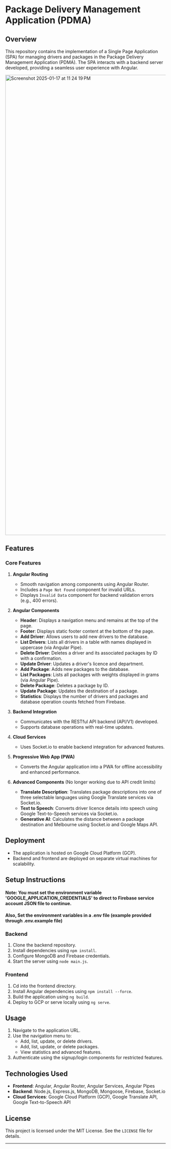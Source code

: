 # Package Delivery Management Application (PDMA)

## Overview
This repository contains the implementation of a Single Page Application (SPA) for managing drivers and packages in the Package Delivery Management Application (PDMA). The SPA interacts with a backend server developed, providing a seamless user experience with Angular.

<img width="1440" alt="Screenshot 2025-01-17 at 11 24 19 PM" src="https://github.com/user-attachments/assets/a93e139e-57ae-4b27-a389-0dcdce1e2890" />

## Features
### Core Features
1. **Angular Routing**
   - Smooth navigation among components using Angular Router.
   - Includes a `Page Not Found` component for invalid URLs.
   - Displays `Invalid Data` component for backend validation errors (e.g., 400 errors).

2. **Angular Components**
   - **Header**: Displays a navigation menu and remains at the top of the page.
   - **Footer**: Displays static footer content at the bottom of the page.
   - **Add Driver**: Allows users to add new drivers to the database.
   - **List Drivers**: Lists all drivers in a table with names displayed in uppercase (via Angular Pipe).
   - **Delete Driver**: Deletes a driver and its associated packages by ID with a confirmation.
   - **Update Driver**: Updates a driver's licence and department.
   - **Add Package**: Adds new packages to the database.
   - **List Packages**: Lists all packages with weights displayed in grams (via Angular Pipe).
   - **Delete Package**: Deletes a package by ID.
   - **Update Package**: Updates the destination of a package.
   - **Statistics**: Displays the number of drivers and packages and database operation counts fetched from Firebase.

3. **Backend Integration**
   - Communicates with the RESTful API backend (API/V1) developed.
   - Supports database operations with real-time updates.

4. **Cloud Services**
   - Uses Socket.io to enable backend integration for advanced features.

5. **Progressive Web App (PWA)**
   - Converts the Angular application into a PWA for offline accessibility and enhanced performance.

3. **Advanced Components** (No longer working due to API credit limits)
   - **Translate Description**: Translates package descriptions into one of three selectable languages using Google Translate services via Socket.io.
   - **Text to Speech**: Converts driver licence details into speech using Google Text-to-Speech services via Socket.io.
   - **Generative AI**: Calculates the distance between a package destination and Melbourne using Socket.io and Google Maps API.

## Deployment
- The application is hosted on Google Cloud Platform (GCP).
- Backend and frontend are deployed on separate virtual machines for scalability.

## Setup Instructions

#### Note: You must set the environment variable 'GOOGLE_APPLICATION_CREDENTIALS' to direct to Firebase service account JSON file to continue.
#### Also, Set the environment variables in a .env file (example provided through .env.example file)

### Backend
1. Clone the backend repository.
2. Install dependencies using `npm install`.
3. Configure MongoDB and Firebase credentials.
4. Start the server using `node main.js`.

### Frontend
1. Cd into the frontend directory.   
2. Install Angular dependencies using `npm install --force`.
3. Build the application using `ng build`.
4. Deploy to GCP or serve locally using `ng serve`.

## Usage
1. Navigate to the application URL.
2. Use the navigation menu to:
   - Add, list, update, or delete drivers.
   - Add, list, update, or delete packages.
   - View statistics and advanced features.
3. Authenticate using the signup/login components for restricted features.

## Technologies Used
- **Frontend**: Angular, Angular Router, Angular Services, Angular Pipes
- **Backend**: Node.js, Express.js, MongoDB, Mongoose, Firebase, Socket.io
- **Cloud Services**: Google Cloud Platform (GCP), Google Translate API, Google Text-to-Speech API

## License
This project is licensed under the MIT License. See the `LICENSE` file for details.

---

